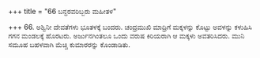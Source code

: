 +++
title = "66 ಬನ್ದರವರಿಬ್ಬರು ಮಹೀತಳ"

+++
66. ಅಶ್ವಿನೀ ದೇವತೆಗಳು ಭೂತಳಕ್ಕೆ ಬಂದರು. ಚಂದ್ರಮುಖಿ ಮಾದ್ರಿಗೆ ಮಕ್ಕಳನ್ನು ಕೊಟ್ಟು  ಅವಳನ್ನು ಕಳುಹಿಸಿ ಗಗನ ಮಂಡಲಕ್ಕೆ ಹೊರಟರು. ಅರ್ಜುನಗಿಂತಲೂ ಒಂದು ವರುಷ ಕಿರಿಯರಾಗಿ ಆ ಮಕ್ಕಳು ಅವತರಿಸಿದರು. ಮುನಿ ಸಮೂಹ ಬಹಳವಾಗಿ ಮೆಚ್ಚಿ ಕುಮಾರರನ್ನು ಕೊಂಡಾಡಿತು.